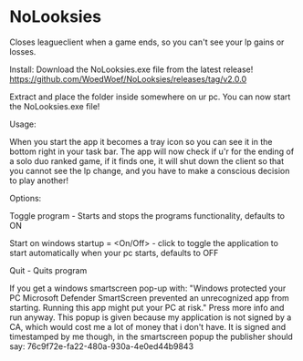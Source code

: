 # NoLooksies
Closes leagueclient when a game ends, so you can't see your lp gains or losses.

Install:
Download the NoLooksies.exe file from the latest release!
https://github.com/WoedWoef/NoLooksies/releases/tag/v2.0.0

Extract and place the folder inside somewhere on ur pc.
You can now start the NoLooksies.exe file!

Usage:

When you start the app it becomes a tray icon so you can see it in the bottom right in your task bar.
The app will now check if u'r for the ending of a solo duo ranked game, if it finds one, it will shut down the client so that you cannot see the lp change, and you have to make a conscious decision to play another!



Options:

Toggle program - Starts and stops the programs functionality, defaults to ON

Start on windows startup = <On/Off> - click to toggle the application to start automatically when your pc starts, defaults to OFF

Quit - Quits program



If you get a windows smartscreen pop-up with: "Windows protected your PC
Microsoft Defender SmartScreen prevented an unrecognized app from starting. Running this app might put your PC at risk."
Press more info and run anyway.
This popup is given because my application is not signed by a CA, which would cost me a lot of money that i don't have. 
It is signed and timestamped by me though, in the smartscreen popup the publisher should say: 76c9f72e-fa22-480a-930a-4e0ed44b9843 
